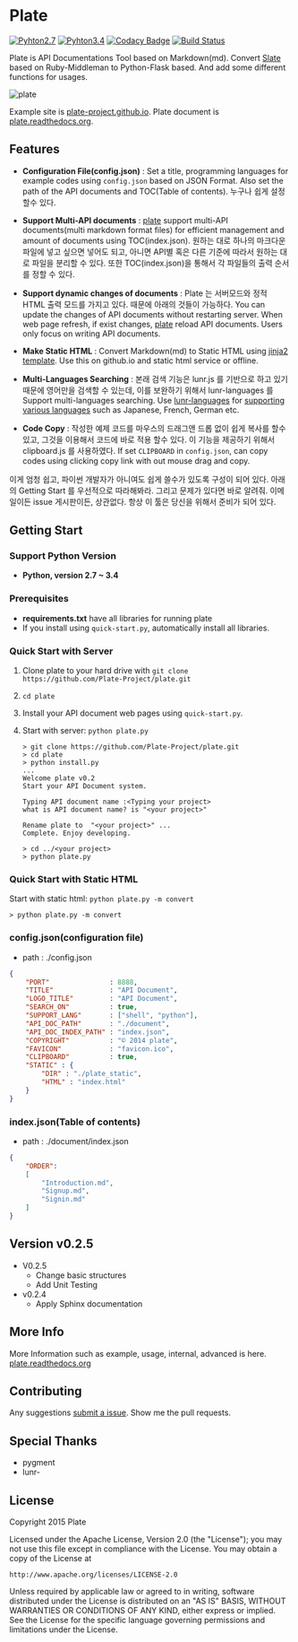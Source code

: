 Plate
========
 
[![Pyhton2.7](https://img.shields.io/badge/python-2.7-brightgreen.svg)](https://github.com/Plate-Project/plate)  [![Pyhton3.4](https://img.shields.io/badge/python-3.4-red.svg)](https://github.com/Plate-Project/plate.git)
[![Codacy Badge](https://api.codacy.com/project/badge/grade/b6ab9d0d52ee42a8b2bca2c3ce5bea28)](https://www.codacy.com/app/sh84ahn/plate)
[![Build Status](https://travis-ci.org/Plate-Project/plate.svg?branch=master)](https://travis-ci.org/Plate-Project/plate)


Plate is API Documentations Tool based on Markdown(md). Convert [Slate](http://tripit.github.io/slate) based on Ruby-Middleman to Python-Flask based. And add some different functions for usages. 
  
![plate](https://farm6.staticflickr.com/5820/21503977290_41beb38dcd_b.jpg)

Example site is [plate-project.github.io](http://plate-project.github.io/). Plate document is [plate.readthedocs.org](http://plate.readthedocs.org/en/latest/index.html).
    

Features
------------
    
- **Configuration File(config.json)**
: Set a title, programming languages for example codes using `config.json` based on JSON Format. Also set the path of the API documents and TOC(Table of contents). 누구나 쉽게 설정할수 있다.  

- **Support Multi-API documents**
: [plate](https://github.com/Plate-Project/plate) support multi-API documents(multi markdown format files) for efficient management and amount of documents using TOC(index.json). 원하는 대로 
하나의 마크다운 파일에 넣고 싶으면 넣어도 되고, 아니면 API별 혹은 다른 기준에 따라서 원하는 대로 파일을 분리할 수 있다. 또한 TOC(index.json)을 통해서 각 파일들의 출력 순서를 정할 수 있다. 

- **Support dynamic changes of documents**
: Plate 는 서버모드와 정적 HTML 출력 모드를 가지고 있다. 때문에 아래의 것들이 가능하다. 
You can update the changes of API documents without restarting server. When web page refresh, if exist changes, [plate](https://github.com/Plate-Project/plate) reload API documents. Users only focus on writing API documents.


- **Make Static HTML**
: 
Convert Markdown(md) to Static HTML using [jinja2 template](http://jinja.pocoo.org/). Use this on github.io and static html service or offline.

- **Multi-Languages Searching**
: 본래 검색 기능은 lunr.js 를 기반으로 하고 있기 때문에 영어만을 검색할 수 있는데, 이를 보완하기 위해서 lunr-languages 를 
Support multi-languages searching. Use [lunr-languages](https://github.com/MihaiValentin/lunr-languages) for [supporting various languages](http://plate.readthedocs.org/en/latest/advanced.html#multi-language-search) such as Japanese, French, German etc.

- **Code Copy**
: 작성한 예제 코드를 마우스의 드래그앤 드롭 없이 쉽게 복사를 할수 있고, 그것을 이용해서 코드에 바로 적용 할수 있다. 이 기능을 제공하기 위해서 clipboard.js 를 사용하였다. 
If set <code>CLIPBOARD</code> in `config.json`, can copy codes using clicking copy link with out mouse drag and copy.


이게 엄청 쉽고, 파이썬 개발자가 아니여도 쉽게 쓸수가 있도록 구성이 되어 있다. 아래의 Getting Start 를 우선적으로 따라해봐라. 그리고 문제가 있다면 바로 알려줘. 이메일이든 
issue 게시판이든, 상관없다. 항상 이 툴은 당신을 위해서 준비가 되어 있다. 


Getting Start
------------------------------

### Support Python Version 
  - **Python, version 2.7 ~ 3.4**
  
### Prerequisites
 
 - **requirements.txt** have all libraries for running plate
 - If you install using `quick-start.py`, automatically install all libraries.

### Quick Start with Server 

 1. Clone plate to your hard drive with `git clone https://github.com/Plate-Project/plate.git`
 2. `cd plate`
 3. Install your API document web pages using `quick-start.py`.
 4. Start with server: `python plate.py`

    ```shell
    > git clone https://github.com/Plate-Project/plate.git
    > cd plate 
    > python install.py 
    ...
    Welcome plate v0.2
    Start your API Document system.
    
    Typing API document name :<Typing your project>
    what is API document name? is "<your project>"
    
    Rename plate to  "<your project>" ...
    Complete. Enjoy developing.
    
    > cd ../<your project>
    > python plate.py
    ```

### Quick Start with Static HTML 
Start with static html: `python plate.py -m convert`
    
    > python plate.py -m convert

### config.json(configuration file)
- path : ./config.json
```json
{
    "PORT"               : 8888,
    "TITLE"              : "API Document", 
    "LOGO_TITLE"         : "API Document",
    "SEARCH_ON"          : true, 
    "SUPPORT_LANG"       : ["shell", "python"],
    "API_DOC_PATH"       : "./document",
    "API_DOC_INDEX_PATH" : "index.json",
    "COPYRIGHT"          : "© 2014 plate",
    "FAVICON"            : "favicon.ico",
    "CLIPBOARD"          : true,
    "STATIC" : {
        "DIR" : "./plate_static",
        "HTML" : "index.html"
    }
}
```

### index.json(Table of contents)
- path : ./document/index.json
```json
{
    "ORDER":
    [
        "Introduction.md",
        "Signup.md",
        "Signin.md"
    ]
}
```

Version v0.2.5
--------------------
- V0.2.5
    - Change basic structures
    - Add Unit Testing 
- v0.2.4
    - Apply Sphinx documentation


More Info
--------------------
More Information such as example, usage, internal, advanced is here. [plate.readthedocs.org](http://plate.readthedocs.org/en/latest/index.html)



Contributing
--------------------
Any suggestions [submit a issue](https://github.com/Plate-Project/plate/issues).
Show me the pull requests.


Special Thanks
-----------------

- pygment 
- lunr-

License
------------

Copyright 2015 Plate

Licensed under the Apache License, Version 2.0 (the "License");
you may not use this file except in compliance with the License.
You may obtain a copy of the License at

    http://www.apache.org/licenses/LICENSE-2.0

Unless required by applicable law or agreed to in writing, software
distributed under the License is distributed on an "AS IS" BASIS,
WITHOUT WARRANTIES OR CONDITIONS OF ANY KIND, either express or implied.
See the License for the specific language governing permissions and
limitations under the License.

